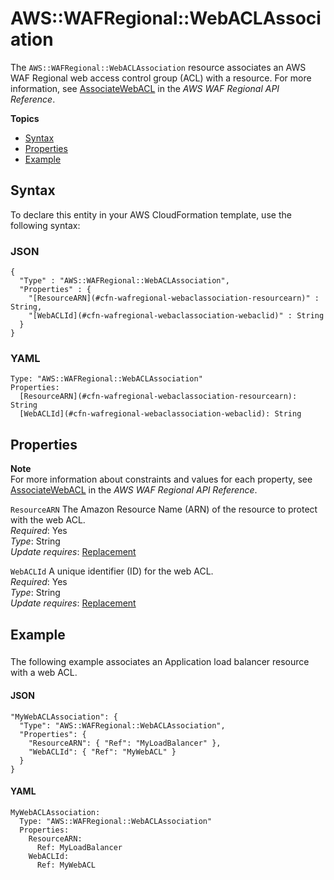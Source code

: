 # AWS::WAFRegional::WebACLAssociation<a name="aws-resource-wafregional-webaclassociation"></a>

The `AWS::WAFRegional::WebACLAssociation` resource associates an AWS WAF Regional web access control group \(ACL\) with a resource\. For more information, see [AssociateWebACL](http://docs.aws.amazon.com/waf/latest/APIReference/API_regional_AssociateWebACL.html) in the *AWS WAF Regional API Reference*\.

**Topics**
+ [Syntax](#aws-resource-wafregional-webaclassociation-syntax)
+ [Properties](#w3ab2c21c10e1237b9)
+ [Example](#w3ab2c21c10e1237c11)

## Syntax<a name="aws-resource-wafregional-webaclassociation-syntax"></a>

To declare this entity in your AWS CloudFormation template, use the following syntax:

### JSON<a name="aws-resource-wafregional-webaclassociation-syntax.json"></a>

```
{
  "Type" : "AWS::WAFRegional::WebACLAssociation",
  "Properties" : {
    "[ResourceARN](#cfn-wafregional-webaclassociation-resourcearn)" : String,
    "[WebACLId](#cfn-wafregional-webaclassociation-webaclid)" : String
  }
}
```

### YAML<a name="aws-resource-wafregional-webaclassociation-syntax.yaml"></a>

```
Type: "AWS::WAFRegional::WebACLAssociation"
Properties: 
  [ResourceARN](#cfn-wafregional-webaclassociation-resourcearn): String
  [WebACLId](#cfn-wafregional-webaclassociation-webaclid): String
```

## Properties<a name="w3ab2c21c10e1237b9"></a>

**Note**  
For more information about constraints and values for each property, see [AssociateWebACL](http://docs.aws.amazon.com/waf/latest/APIReference/API_regional_AssociateWebACL.html) in the *AWS WAF Regional API Reference*\.

`ResourceARN`  <a name="cfn-wafregional-webaclassociation-resourcearn"></a>
The Amazon Resource Name \(ARN\) of the resource to protect with the web ACL\.  
*Required*: Yes  
*Type*: String  
*Update requires*: [Replacement](using-cfn-updating-stacks-update-behaviors.md#update-replacement)

`WebACLId`  <a name="cfn-wafregional-webaclassociation-webaclid"></a>
A unique identifier \(ID\) for the web ACL\.  
*Required*: Yes  
*Type*: String  
*Update requires*: [Replacement](using-cfn-updating-stacks-update-behaviors.md#update-replacement)

## Example<a name="w3ab2c21c10e1237c11"></a>

### <a name="w3ab2c21c10e1237c11b2"></a>

The following example associates an Application load balancer resource with a web ACL\.

#### JSON<a name="aws-resource-wafregional-webaclassociation-example1.json"></a>

```
"MyWebACLAssociation": {
  "Type": "AWS::WAFRegional::WebACLAssociation",
  "Properties": {
    "ResourceARN": { "Ref": "MyLoadBalancer" },
    "WebACLId": { "Ref": "MyWebACL" }
  }
}
```

#### YAML<a name="aws-resource-wafregional-webaclassociation-example1.yaml"></a>

```
MyWebACLAssociation:
  Type: "AWS::WAFRegional::WebACLAssociation"
  Properties:
    ResourceARN:
      Ref: MyLoadBalancer
    WebACLId:
      Ref: MyWebACL
```
